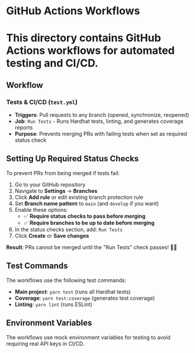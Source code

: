 # GitHub Actions Workflows

# This directory contains GitHub Actions workflows for automated testing and CI/CD.

## Workflow

### Tests & CI/CD (`test.yml`)
- **Triggers**: Pull requests to any branch (opened, synchronize, reopened)
- **Job**: `Run Tests` - Runs Hardhat tests, linting, and generates coverage reports
- **Purpose**: Prevents merging PRs with failing tests when set as required status check

## Setting Up Required Status Checks

To prevent PRs from being merged if tests fail:

1. Go to your GitHub repository
2. Navigate to **Settings** → **Branches**
3. Click **Add rule** or edit existing branch protection rule
4. Set **Branch name pattern** to `main` (and `develop` if you want)
5. Enable these options:
   - ✅ **Require status checks to pass before merging**
   - ✅ **Require branches to be up to date before merging**
6. In the status checks section, add: `Run Tests`
7. Click **Create** or **Save changes**

**Result**: PRs cannot be merged until the "Run Tests" check passes! 🚫❌

## Test Commands

The workflows use the following test commands:

- **Main project**: `yarn test` (runs all Hardhat tests)
- **Coverage**: `yarn test:coverage` (generates test coverage)
- **Linting**: `yarn lint` (runs ESLint)

## Environment Variables

The workflows use mock environment variables for testing to avoid requiring real API keys in CI/CD.
